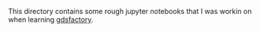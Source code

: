 This directory contains some rough jupyter notebooks that I was workin on when learning [gdsfactory](https://gdsfactory.github.io/gdsfactory/index.html).
